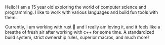 Hello! I am a 15 year old exploring the world of computer science and programming. I like to work with various languages and build fun tools with them. 


Currently, I am working with rust 🦀 and I really am loving it, and it feels like a breathe of fresh air after working with c++ for some time. A standardized build system, strict ownership rules, superior macros, and much more! 

<!---
ihsan6133/ihsan6133 is a ✨ special ✨ repository because its `README.md` (this file) appears on your GitHub profile.
You can click the Preview link to take a look at your changes.
--->
